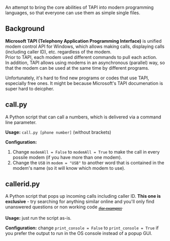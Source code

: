 An attempt to bring the core abilities of TAPI into modern programming languages, so that everyone can use them as simple single files.

## Background
**Microsoft TAPI (Telephony Application Programming Interface)** is unified modem control API for Windows, which allows making calls, displaying calls (including caller ID), etc. regardless of the modem.
<br />Prior to TAPI, each modem used different commands to pull each action.
<br />In addition, TAPI allows using modems in an asynchronous (parallel) way, so that the modem can be used at the same time by different programs.

Unfortunately, it's hard to find new programs or codes that use TAPI, especially free ones. It might be because Microsoft's TAPI documenation is super hard to deicpher.

## call.py
A Python script that can call a numbers, which is delivered via a command line parameter.

**Usage:** `call.py [phone number]` (without brackets)

**Configuration:**
1. Change `modemAll = False` to `modemAll = True` to make the call in every possile modem (if you have more than one modem).
1. Change the `USB` in `modem = "USB"` to another word that is contained in the modem's name (so it will know which modem to use).

## callerid.py
A Python script that pops up incoming calls including caller ID. **This one is exclusive** - try searching for anything similar online and you'll only find unanswered questions or non working code <sub>~~[(for example)](https://github.com/firstoxe/TAPI-Event-monitor/issues/1)~~</sub>.

**Usage:** just run the script as-is.

**Configuration:** change `print_console = False` to `print_console = True` if you prefer the output to run in the OS console instead of a popup GUI.
